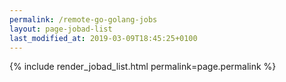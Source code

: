 ```yaml
---
permalink: /remote-go-golang-jobs
layout: page-jobad-list
last_modified_at: 2019-03-09T18:45:25+0100
---
```

{% include render_jobad_list.html permalink=page.permalink %}
